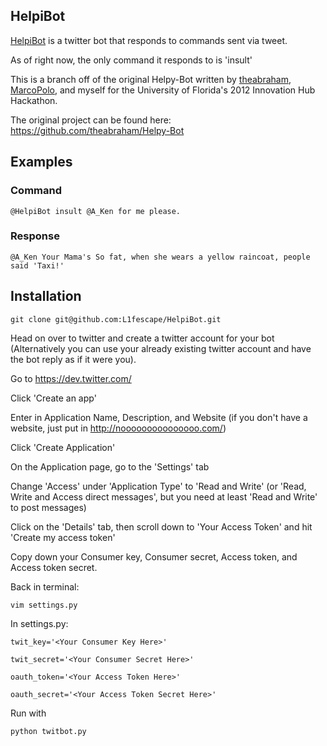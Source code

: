 HelpiBot
--------
[HelpiBot](https://twitter.com/#!/HelpiBot) is a twitter bot that responds to commands sent via tweet.

As of right now, the only command it responds to is 'insult'

This is a branch off of the original Helpy-Bot written by [theabraham](https://github.com/theabraham), [MarcoPolo](https://github.com/MarcoPolo), and myself for the University of Florida's 2012 Innovation Hub Hackathon.

The original project can be found here: https://github.com/theabraham/Helpy-Bot


Examples
--------
### Command
    @HelpiBot insult @A_Ken for me please.
### Response
    @A_Ken Your Mama's So fat, when she wears a yellow raincoat, people said 'Taxi!'

Installation
------------
    git clone git@github.com:L1fescape/HelpiBot.git
Head on over to twitter and create a twitter account for your bot (Alternatively you can use your already existing twitter account and have the bot reply as if it were you).

Go to https://dev.twitter.com/

Click 'Create an app'

Enter in Application Name, Description, and Website (if you don't have a website, just put in http://nooooooooooooooo.com/)

Click 'Create Application'

On the Application page, go to the 'Settings' tab

Change 'Access' under 'Application Type' to 'Read and Write' (or 'Read, Write and Access direct messages', but you need at least 'Read and Write' to post messages)

Click on the 'Details' tab, then scroll down to 'Your Access Token' and hit 'Create my access token'

Copy down your Consumer key, Consumer secret, Access token, and Access token secret.

Back in terminal:

    vim settings.py

In settings.py:

    twit_key='<Your Consumer Key Here>'

    twit_secret='<Your Consumer Secret Here>'

    oauth_token='<Your Access Token Here>'

    oauth_secret='<Your Access Token Secret Here>'

Run with

    python twitbot.py
